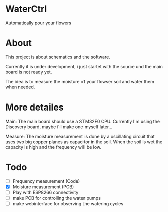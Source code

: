# WaterCtrl
Automatically pour your flowers

# About
This project is about schematics and the software.

Currently it is under development, i just startet with the source und the main board
is not ready yet.

The idea is to measure the moisture of your flowser soil and water them when needed.

# More detailes
Main:
The main board should use a STM32F0 CPU. Currently I'm using the Discovery board, maybe i'll make one myself later…

Measure:
The moisture measurement is done by a oscillating circuit that uses two big copper planes as capacitor in the soil. When the soil is wet the capacity is high and the frequency will be low.

# Todo
- [ ] Frequency measurement (Code)
- [x] Moisture measurement (PCB)
- [ ] Play with ESP8266 connectivity
- [ ] make PCB for controlling the water pumps
- [ ] make webinterface for observing the watering cycles
